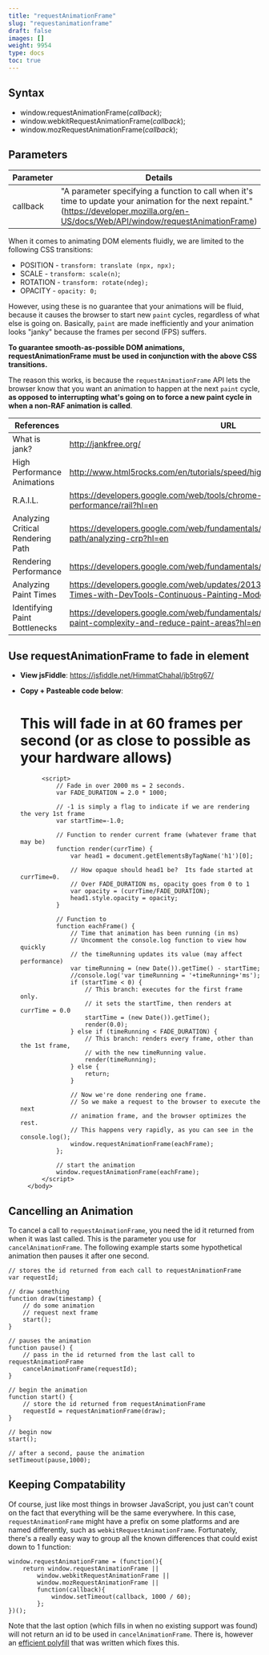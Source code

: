```yaml
---
title: "requestAnimationFrame"
slug: "requestanimationframe"
draft: false
images: []
weight: 9954
type: docs
toc: true
---
```


## Syntax
- window.requestAnimationFrame(*callback*);
- window.webkitRequestAnimationFrame(*callback*);
- window.mozRequestAnimationFrame(*callback*);

## Parameters
| Parameter | Details |
| --------- | ------- |
| callback | "A parameter specifying a function to call when it's time to update your animation for the next repaint." (https://developer.mozilla.org/en-US/docs/Web/API/window/requestAnimationFrame) |

When it comes to animating DOM elements fluidly, we are limited to the following CSS transitions:

- POSITION - `transform: translate (npx, npx);`
- SCALE - `transform: scale(n)`;
- ROTATION - `transform: rotate(ndeg);`
- OPACITY - `opacity: 0;`

However, using these is no guarantee that your animations will be fluid, because it causes the browser to start new `paint` cycles, regardless of what else is going on. Basically, `paint` are made inefficiently and your animation looks "janky" because the frames per second (FPS) suffers.

**To guarantee smooth-as-possible DOM animations, requestAnimationFrame must be used in conjunction with the above CSS transitions.**

The reason this works, is because the `requestAnimationFrame` API lets the browser know that you want an animation to happen at the next `paint` cycle, **as opposed to interrupting what's going on to force a new paint cycle in when a non-RAF animation is called**.



| References | URL |
| --------- | ------- |
| What is jank? | http://jankfree.org/ | 
| High Performance Animations| http://www.html5rocks.com/en/tutorials/speed/high-performance-animations/. |
| R.A.I.L. | https://developers.google.com/web/tools/chrome-devtools/profile/evaluate-performance/rail?hl=en |
| Analyzing Critical Rendering Path | https://developers.google.com/web/fundamentals/performance/critical-rendering-path/analyzing-crp?hl=en | 
| Rendering Performance | https://developers.google.com/web/fundamentals/performance/rendering/?hl=en | 
| Analyzing Paint Times | https://developers.google.com/web/updates/2013/02/Profiling-Long-Paint-Times-with-DevTools-Continuous-Painting-Mode?hl=en | 
| Identifying Paint Bottlenecks | https://developers.google.com/web/fundamentals/performance/rendering/simplify-paint-complexity-and-reduce-paint-areas?hl=en | 

## Use requestAnimationFrame to fade in element
- **View jsFiddle**: https://jsfiddle.net/HimmatChahal/jb5trg67/
- **Copy + Pasteable code below**: 


    <html>
        <body>
            <h1>This will fade in at 60 frames per second (or as close to possible as your hardware allows)</h1>
            
            <script>
                // Fade in over 2000 ms = 2 seconds.
                var FADE_DURATION = 2.0 * 1000; 
                
                // -1 is simply a flag to indicate if we are rendering the very 1st frame
                var startTime=-1.0; 
                
                // Function to render current frame (whatever frame that may be)
                function render(currTime) { 
                    var head1 = document.getElementsByTagName('h1')[0]; 
                
                    // How opaque should head1 be?  Its fade started at currTime=0.
                    // Over FADE_DURATION ms, opacity goes from 0 to 1
                    var opacity = (currTime/FADE_DURATION);
                    head1.style.opacity = opacity;
                }
                
                // Function to 
                function eachFrame() {
                    // Time that animation has been running (in ms)
                    // Uncomment the console.log function to view how quickly 
                    // the timeRunning updates its value (may affect performance)
                    var timeRunning = (new Date()).getTime() - startTime;
                    //console.log('var timeRunning = '+timeRunning+'ms');
                    if (startTime < 0) {
                        // This branch: executes for the first frame only.
                        // it sets the startTime, then renders at currTime = 0.0
                        startTime = (new Date()).getTime();
                        render(0.0);
                    } else if (timeRunning < FADE_DURATION) {
                        // This branch: renders every frame, other than the 1st frame,
                        // with the new timeRunning value.
                        render(timeRunning);
                    } else {
                        return;
                    }
                
                    // Now we're done rendering one frame.
                    // So we make a request to the browser to execute the next
                    // animation frame, and the browser optimizes the rest.
                    // This happens very rapidly, as you can see in the console.log();
                    window.requestAnimationFrame(eachFrame);
                };
                
                // start the animation
                window.requestAnimationFrame(eachFrame);    
            </script>
        </body>
    </html>

## Cancelling an Animation
To cancel a call to `requestAnimationFrame`, you need the id it returned from when it was last called.  This is the parameter you use for `cancelAnimationFrame`.  The following example starts some hypothetical animation then pauses it after one second.

    // stores the id returned from each call to requestAnimationFrame
    var requestId;
    
    // draw something
    function draw(timestamp) {
        // do some animation
        // request next frame
        start();
    }
    
    // pauses the animation
    function pause() {
        // pass in the id returned from the last call to requestAnimationFrame
        cancelAnimationFrame(requestId);
    }
    
    // begin the animation
    function start() {
        // store the id returned from requestAnimationFrame
        requestId = requestAnimationFrame(draw);
    }
    
    // begin now
    start();
    
    // after a second, pause the animation
    setTimeout(pause,1000);

## Keeping Compatability
Of course, just like most things in browser JavaScript, you just can't count on the fact that everything will be the same everywhere. In this case, `requestAnimationFrame` might have a prefix on some platforms and are named differently, such as `webkitRequestAnimationFrame`. Fortunately, there's a really easy way to group all the known differences that could exist down to 1 function:

    window.requestAnimationFrame = (function(){
        return window.requestAnimationFrame ||
            window.webkitRequestAnimationFrame ||
            window.mozRequestAnimationFrame ||
            function(callback){
                window.setTimeout(callback, 1000 / 60);
            };
    })();

Note that the last option (which fills in when no existing support was found) will not return an id to be used in `cancelAnimationFrame`. There is, however an [efficient polyfill](https://gist.github.com/paulirish/1579671) that was written which fixes this.

